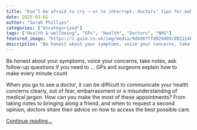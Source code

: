 ```yaml
---
title: "Don’t be afraid to cry – or to interrupt: doctors’ tips for making the most of your medical appointment"
date: 2025-03-02
author: "Sarah Phillips"
categories: ["Uncategorized"]
tags: ["Health & wellbeing", "GPs", "Health", "Doctors", "NHS"]
featured_image: "https://i.guim.co.uk/img/media/9db96fffd929d05c892114bea2f7099867014f32/0_0_5000_3000/master/5000.jpg?width=140&quality=85&auto=format&fit=max&s=cf57c5890de64fb1d9bfdd87b52ebf2f"
description: "Be honest about your symptoms, voice your concerns, take notes, ask follow-up questions if you need to … GPs and surgeons explain how to make every minute count..."
---
```


Be honest about your symptoms, voice your concerns, take notes, ask follow-up questions if you need to … GPs and surgeons explain how to make every minute count

When you go to see a doctor, it can be difficult to communicate your health concerns clearly, out of fear, embarrassment or a misunderstanding of medical jargon. How can you make the most of these appointments? From taking notes to bringing along a friend, and when to request a second opinion, doctors share their advice on how to access the best possible care.

[Continue reading...](https://www.theguardian.com/lifeandstyle/2025/mar/02/dont-be-afraid-to-cry-or-to-interrupt-doctors-tips-for-making-the-most-of-your-medical-appointment)
